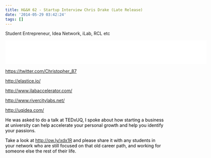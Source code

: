 ```yaml
---
title: H&&H 62 - Startup Interview Chris Drake (Late Release)
date: '2014-05-29 03:42:24'
tags: []
---
```


Student Entrepreneur, Idea Network, iLab, RCL etc
<!--more-->

<iframe style="border: none;" src="//html5-player.libsyn.com/embed/episode/id/2861423/height/75/width/640/theme/standard/direction/no/autoplay/no/autonext/no/thumbnail/no/preload/no/no_addthis/no/" width="640" height="75" scrolling="no" allowfullscreen="allowfullscreen"></iframe>

<a title="Twitter" href="https://twitter.com/Christopher_87" target="_blank">https://twitter.com/Christopher_87</a>

<a title="http://elastice.io/" href="http://elastice.io/" target="_blank">http://elastice.io/</a>

<a title="http://www.ilabaccelerator.com/" href="http://www.ilabaccelerator.com/" target="_blank">http://www.ilabaccelerator.com/</a>

<a title="http://www.rivercitylabs.net/" href="http://www.rivercitylabs.net/" target="_blank">http://www.rivercitylabs.net/</a>

<a title="http://uqidea.com/" href="http://uqidea.com/" target="_blank">http://uqidea.com/</a>
<p style="color: #000000;">He was asked to do a talk at TEDxUQ, I spoke about how starting a business at university can help accelerate your personal growth and help you identify your passions.</p>
<p style="color: #000000;">Take a look at <a title="http://ow.ly/xdx1R" href="http://ow.ly/xdx1R" target="_blank">http://ow.ly/xdx1R</a> and please share it with any students in your network who are still focused on that old career path, and working for someone else the rest of their life.</p>
&nbsp;
